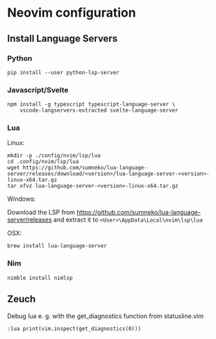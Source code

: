 # Neovim configuration

## Install Language Servers

### Python

    pip install --user python-lsp-server

### Javascript/Svelte

    npm install -g typescript typescript-language-server \
        vscode-langservers-extracted svelte-language-server

### Lua
    
Linux:

    mkdir -p ./config/nvim/lsp/lua
    cd .config/nvim/lsp/lua
    wget https://github.com/sumneko/lua-language-server/releases/download/<version>/lua-language-server-<version>-linux-x64.tar.gz
    tar xfvz lua-language-server-<version>-linux-x64.tar.gz

Windows:

Download the LSP from https://github.com/sumneko/lua-language-server/releases
and extract it to `<User>\AppData\Local\nvim\lsp\lua`

OSX:

    brew install lua-language-server

### Nim

    nimble install nimlsp


## Zeuch

Debug lua e. g. with the get_diagnostics function from statusline.vim

    :lua print(vim.inspect(get_diagnostics(0)))
